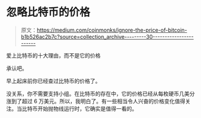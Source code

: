 # 忽略比特币的价格

> 原文：<https://medium.com/coinmonks/ignore-the-price-of-bitcoin-b1b526ac2b7c?source=collection_archive---------30----------------------->

爱上比特币的十大理由，而不是它的价格

承认吧。

早上起床前你已经查过比特币的价格了。

没关系，你不需要支持小组。在比特币的存在中，它的价格已经从每枚硬币几美分涨到了超过 6 万美元。所以，我明白了。有一些相当令人兴奋的价格变化值得关注。当比特币开始抛物线运行时，它确实是值得一看的。